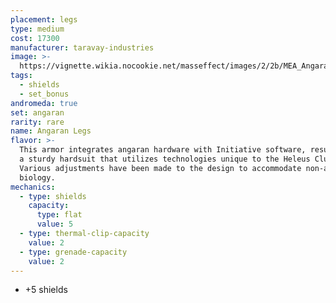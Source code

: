 ```yaml
---
placement: legs
type: medium
cost: 17300
manufacturer: taravay-industries
image: >-
  https://vignette.wikia.nocookie.net/masseffect/images/2/2b/MEA_Angaran_Ranger_Legs.png/revision/latest/scale-to-width-down/350?cb=20180509000700
tags:
  - shields
  - set_bonus
andromeda: true
set: angaran
rarity: rare
name: Angaran Legs
flavor: >-
  This armor integrates angaran hardware with Initiative software, resulting in
  a sturdy hardsuit that utilizes technologies unique to the Heleus Cluster.
  Various adjustments have been made to the design to accommodate non-angaran
  biology.
mechanics:
  - type: shields
    capacity:
      type: flat
      value: 5
  - type: thermal-clip-capacity
    value: 2
  - type: grenade-capacity
    value: 2
---
```

- +5 shields
